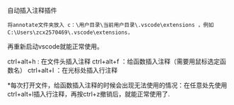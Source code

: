 自动插入注释插件

    将annotate文件夹放入 c：\用户目录\当前用户目录\.vscode\extensions ，例如C:\Users\zcx2570469\.vscode\extensions，
再重新启动vscode就能正常使用。

ctrl+alt+h : 在文件头插入注释
ctrl+alt+f ：给函数插入注释（需要用鼠标选定函数名）
ctrl+alt+l ：在光标处插入行注释

*每次打开文件，给函数插入注释的时候会出现无法使用的情况：在任意处先使用ctrl+alt+l插入行注释，再按ctrl+z撤销后，就能正常使用了.